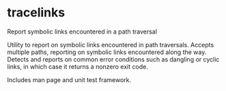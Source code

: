 # tracelinks
Report symbolic links encountered in a path traversal

Utility to report on symbolic links encountered in path traversals.
Accepts multiple paths, reporting on symbolic links encountered along
the way. Detects and reports on common error conditions such as dangling
or cyclic links, in which case it returns a nonzero exit code.

Includes man page and unit test framework.
